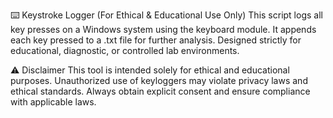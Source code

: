 ⌨️ Keystroke Logger (For Ethical & Educational Use Only)
This script logs all key presses on a Windows system using the keyboard module. It appends each key pressed to a .txt file for further analysis. Designed strictly for educational, diagnostic, or controlled lab environments.

⚠️ Disclaimer
This tool is intended solely for ethical and educational purposes. Unauthorized use of keyloggers may violate privacy laws and ethical standards. Always obtain explicit consent and ensure compliance with applicable laws.




